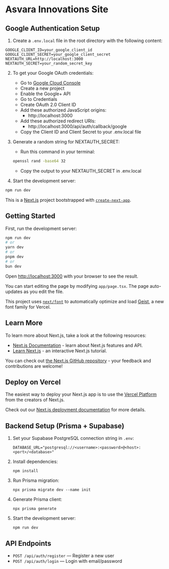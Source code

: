 # Asvara Innovations Site

## Google Authentication Setup

1. Create a `.env.local` file in the root directory with the following content:
```env
GOOGLE_CLIENT_ID=your_google_client_id
GOOGLE_CLIENT_SECRET=your_google_client_secret
NEXTAUTH_URL=http://localhost:3000
NEXTAUTH_SECRET=your_random_secret_key
```

2. To get your Google OAuth credentials:
   - Go to [Google Cloud Console](https://console.cloud.google.com/)
   - Create a new project
   - Enable the Google+ API
   - Go to Credentials
   - Create OAuth 2.0 Client ID
   - Add these authorized JavaScript origins:
     - http://localhost:3000
   - Add these authorized redirect URIs:
     - http://localhost:3000/api/auth/callback/google
   - Copy the Client ID and Client Secret to your .env.local file

3. Generate a random string for NEXTAUTH_SECRET:
   - Run this command in your terminal:
   ```bash
   openssl rand -base64 32
   ```
   - Copy the output to your NEXTAUTH_SECRET in .env.local

4. Start the development server:
```bash
npm run dev
```

This is a [Next.js](https://nextjs.org) project bootstrapped with [`create-next-app`](https://nextjs.org/docs/app/api-reference/cli/create-next-app).

## Getting Started

First, run the development server:

```bash
npm run dev
# or
yarn dev
# or
pnpm dev
# or
bun dev
```

Open [http://localhost:3000](http://localhost:3000) with your browser to see the result.

You can start editing the page by modifying `app/page.tsx`. The page auto-updates as you edit the file.

This project uses [`next/font`](https://nextjs.org/docs/app/building-your-application/optimizing/fonts) to automatically optimize and load [Geist](https://vercel.com/font), a new font family for Vercel.

## Learn More

To learn more about Next.js, take a look at the following resources:

- [Next.js Documentation](https://nextjs.org/docs) - learn about Next.js features and API.
- [Learn Next.js](https://nextjs.org/learn) - an interactive Next.js tutorial.

You can check out [the Next.js GitHub repository](https://github.com/vercel/next.js) - your feedback and contributions are welcome!

## Deploy on Vercel

The easiest way to deploy your Next.js app is to use the [Vercel Platform](https://vercel.com/new?utm_medium=default-template&filter=next.js&utm_source=create-next-app&utm_campaign=create-next-app-readme) from the creators of Next.js.

Check out our [Next.js deployment documentation](https://nextjs.org/docs/app/building-your-application/deploying) for more details.

## Backend Setup (Prisma + Supabase)

1. Set your Supabase PostgreSQL connection string in `.env`:
   ```
   DATABASE_URL="postgresql://<username>:<password>@<host>:<port>/<database>"
   ```
2. Install dependencies:
   ```
   npm install
   ```
3. Run Prisma migration:
   ```
   npx prisma migrate dev --name init
   ```
4. Generate Prisma client:
   ```
   npx prisma generate
   ```
5. Start the development server:
   ```
   npm run dev
   ```

## API Endpoints
- `POST /api/auth/register` — Register a new user
- `POST /api/auth/login` — Login with email/password

